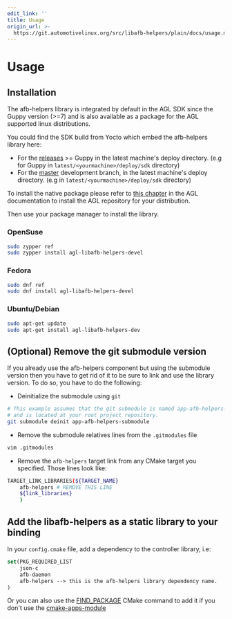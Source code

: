 ```yaml
---
edit_link: ''
title: Usage
origin_url: >-
  https://git.automotivelinux.org/src/libafb-helpers/plain/docs/usage.md?h=master
---
```


<!-- WARNING: This file is generated by fetch_docs.js using /home/boron/Documents/AGL/docs-webtemplate/site/_data/tocs/devguides/master/afb-helpers-function-references-afb-helpers-book.yml -->

# Usage

## Installation

The afb-helpers library is integrated by default in the AGL SDK since the Guppy
version (>=7) and is also available as a package for the AGL supported linux
distributions.

You could find the SDK build from Yocto which embed the afb-helpers library
here:

* For the [releases](https://download.automotivelinux.org/AGL/release/) >= Guppy
 in the latest machine's deploy directory. (e.g for Guppy in
 `latest/<yourmachine>/deploy/sdk` directory)
* For the [master](https://download.automotivelinux.org/AGL/snapshots/master/)
 development branch, in the latest machine's deploy directory. (e.g in
 `latest/<yourmachine>/deploy/sdk` directory)

To install the native package please refer to [this chapter](../1-verify-build-host.html)
in the AGL documentation to install the AGL repository for your distribution.

Then use your package manager to install the library.

### OpenSuse

```bash
sudo zypper ref
sudo zypper install agl-libafb-helpers-devel
```

### Fedora

```bash
sudo dnf ref
sudo dnf install agl-libafb-helpers-devel
```

### Ubuntu/Debian

```bash
sudo apt-get update
sudo apt-get install agl-libafb-helpers-dev
```

## (Optional) Remove the git submodule version

If you already use the afb-helpers component but using the submodule version
then you have to get rid of it to be sure to link and use the library version.
To do so, you have to do the following:

* Deinitialize the submodule using `git`

```bash
# This example assumes that the git submodule is named app-afb-helpers-submodule
# and is located at your root project repository.
git submodule deinit app-afb-helpers-submodule
```

* Remove the submodule relatives lines from the `.gitmodules` file

```bash
vim .gitmodules
```

* Remove the `afb-helpers` target link from any CMake target you specified.
 Those lines look like:

```bash
TARGET_LINK_LIBRARIES(${TARGET_NAME}
    afb-helpers # REMOVE THIS LINE
    ${link_libraries}
    )
```

## Add the libafb-helpers as a static library to your binding

In your `config.cmake` file, add a dependency to the controller library, i.e:

```cmake
set(PKG_REQUIRED_LIST
	json-c
	afb-daemon
	afb-helpers --> this is the afb-helpers library dependency name.
)
```

Or you can also use the [FIND_PACKAGE](https://cmake.org/cmake/help/v3.6/command/find_package.html?highlight=find_package)
CMake command to add it if you don't use the [cmake-apps-module](../cmakeafbtemplates/dev_guide/cmake-overview.html)
